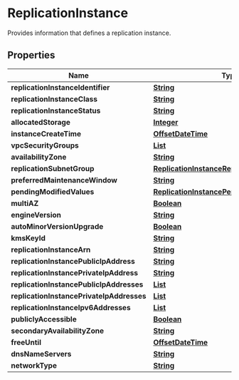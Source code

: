

# ReplicationInstance

Provides information that defines a replication instance.

## Properties

| Name | Type | Description | Notes |
|------------ | ------------- | ------------- | -------------|
|**replicationInstanceIdentifier** | [**String**](String.md) |  |  [optional] |
|**replicationInstanceClass** | [**String**](String.md) |  |  [optional] |
|**replicationInstanceStatus** | [**String**](String.md) |  |  [optional] |
|**allocatedStorage** | [**Integer**](Integer.md) |  |  [optional] |
|**instanceCreateTime** | [**OffsetDateTime**](OffsetDateTime.md) |  |  [optional] |
|**vpcSecurityGroups** | [**List**](List.md) |  |  [optional] |
|**availabilityZone** | [**String**](String.md) |  |  [optional] |
|**replicationSubnetGroup** | [**ReplicationInstanceReplicationSubnetGroup**](ReplicationInstanceReplicationSubnetGroup.md) |  |  [optional] |
|**preferredMaintenanceWindow** | [**String**](String.md) |  |  [optional] |
|**pendingModifiedValues** | [**ReplicationInstancePendingModifiedValues**](ReplicationInstancePendingModifiedValues.md) |  |  [optional] |
|**multiAZ** | [**Boolean**](Boolean.md) |  |  [optional] |
|**engineVersion** | [**String**](String.md) |  |  [optional] |
|**autoMinorVersionUpgrade** | [**Boolean**](Boolean.md) |  |  [optional] |
|**kmsKeyId** | [**String**](String.md) |  |  [optional] |
|**replicationInstanceArn** | [**String**](String.md) |  |  [optional] |
|**replicationInstancePublicIpAddress** | [**String**](String.md) |  |  [optional] |
|**replicationInstancePrivateIpAddress** | [**String**](String.md) |  |  [optional] |
|**replicationInstancePublicIpAddresses** | [**List**](List.md) |  |  [optional] |
|**replicationInstancePrivateIpAddresses** | [**List**](List.md) |  |  [optional] |
|**replicationInstanceIpv6Addresses** | [**List**](List.md) |  |  [optional] |
|**publiclyAccessible** | [**Boolean**](Boolean.md) |  |  [optional] |
|**secondaryAvailabilityZone** | [**String**](String.md) |  |  [optional] |
|**freeUntil** | [**OffsetDateTime**](OffsetDateTime.md) |  |  [optional] |
|**dnsNameServers** | [**String**](String.md) |  |  [optional] |
|**networkType** | [**String**](String.md) |  |  [optional] |



